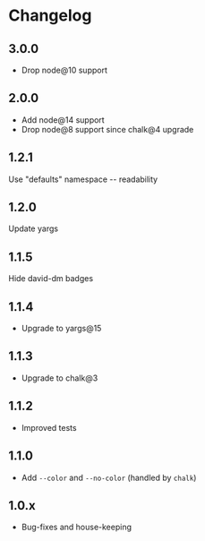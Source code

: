 # Changelog

## 3.0.0

- Drop node@10 support

## 2.0.0

- Add node@14 support
- Drop node@8 support since chalk@4 upgrade

## 1.2.1

Use "defaults" namespace -- readability

## 1.2.0

Update yargs

## 1.1.5

Hide david-dm badges

## 1.1.4

- Upgrade to yargs@15

## 1.1.3

- Upgrade to chalk@3

## 1.1.2

- Improved tests

## 1.1.0

- Add `--color` and `--no-color` (handled by `chalk`)

## 1.0.x

- Bug-fixes and house-keeping
